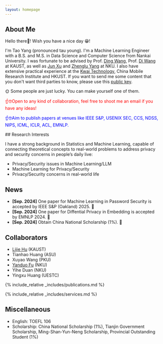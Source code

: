 ```yaml
---
layout: homepage
---
```


## About Me

Hello there🫡! Wish you have a nice day 😁!

I'm Tao Yang (pronounced tau young). I'm a Machine Learning Engineer with a B.S. and M.S. in Data Science and Computer Science from Nankai University. I was fortunate to be advised by Prof. [Ding Wang](http://wangdingg.weebly.com/), Prof. [Di Wang](https://shao3wangdi.github.io/) at KAUST, as well as [Jun Xu](https://csjunxu.github.io/) and [Zhenglu Yang](https://bigdata.nankai.edu.cn/yangzl/list.htm) at NKU. I also have extensive practical experience at the [Kwai Technology](https://www.kwai.com/), China Mobile Research Institute and HKUST. If you want to send me some content that you don't want third parties to know, please use this [public key](https://stayt1.github.io/assets/files/public_key.txt).

🌞 Some people are just lucky. You can make yourself one of them. 
<p style="color: red;">☝🤓Open to any kind of collaboration, feel free to shoot me an email if you have any ideas!</p>
<p style="color: blue;">☝🤓Aim to publish papers at venues like IEEE S&P, USENIX SEC, CCS, NDSS, NIPS, ICML, ICLR, ACL, EMNLP.</p>
## Research Interests

I have a strong background in Statistics and Machine Learning, capable of connecting theoretical concepts to real-world problems to address privacy and security concerns in people’s daily live:

- Privacy/Security issues in Machine Learning/LLM
- Machine Learning for Privacy/Security
- Privacy/Security concerns in real-world life

## News
- **[Sep. 2024]** One paper for Machine Learning in Password Security is accepted by IEEE S&P (Oakland) 2025. 🎉
- **[Sep. 2024]** One paper for Diffential Privacy in Embedding is accepted by EMNLP 2024. 🎉
- **[Sep. 2024]** Obtain China National Scholarship (1%). 🎉

## Collaborators
- [Lijie Hu](https://sites.google.com/view/lijiehu/homepage) (KAUST)
- Tianhao Huang (ASU)
- Xuyao Wang (PKU)
- [Yanduo Fu](https://freedomfu.github.io/) (NKU)
- Yihe Duan (NKU)
- Yingxu Huang (UESTC)

{% include_relative _includes/publications.md %}

{% include_relative _includes/services.md %} 


## Miscellaneous
- English: TOEFL 106
- Scholarship: China National Scholarship (1%), Tianjin Government Scholarship, Ming-Shan-Yun-Neng Scholarship,  Provincial Outstanding Student (1%)

